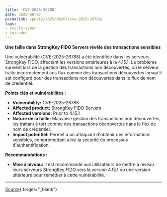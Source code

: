 ```yaml
---
title: 'CVE-2025-26788'
date: 2025-08-07
permalink: /posts/2025/08/07/cve-2025-26788/
tags:
- veille-cyber
- intruder
---
```

**Une faille dans StrongKey FIDO Servers révèle des transactions sensibles**

Une vulnérabilité (CVE-2025-26788) a été identifiée dans les serveurs StrongKey FIDO, affectant les versions antérieures à la 4.15.1. Le problème survient lors de la gestion des transactions non découvertes, où le serveur traite incorrectement ces flux comme des transactions découvertes lorsqu'il est configuré pour des transactions non découvertes dans le flux de nom de crédentiel.

**Points clés et vulnérabilités :**

*   **Vulnerability:** CVE-2025-26788
*   **Affected product:** StrongKey FIDO Servers
*   **Affected versions:** Prior to 4.15.1
*   **Nature de la faille:** Mauvaise gestion des transactions non découvertes, les traitant à tort comme des transactions découvertes dans le flux de nom de crédentiel.
*   **Impact potentiel:** Permet à un attaquant d'obtenir des informations sensibles, compromettant ainsi la sécurité du processus d'authentification.

**Recommandations :**

*   **Mise à niveau:** Il est recommandé aux utilisateurs de mettre à niveau leurs serveurs StrongKey FIDO vers la version 4.15.1 ou une version ultérieure pour remédier à cette vulnérabilité.

---
[Source](https://cvemon.intruder.io/cves/CVE-2025-26788){:target="_blank"}
